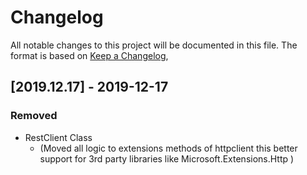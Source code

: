 # Changelog
All notable changes to this project will be documented in this file.
The format is based on [Keep a Changelog](https://keepachangelog.com/en/1.0.0/),


## [2019.12.17] - 2019-12-17

### Removed
*   RestClient Class 
    *   (Moved all logic to extensions methods of httpclient this better support for 3rd party libraries like Microsoft.Extensions.Http ) 



[2019.12.27]: https://github.com/olivierlacan/keep-a-changelog/releases/tag/v0.0.1

